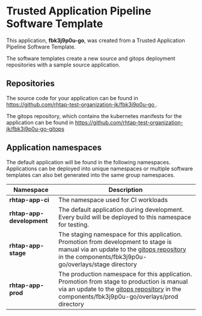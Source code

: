 # Trusted Application Pipeline Software Template

This application, **fbk3j9p0u-go**, was created from a Trusted Application Pipeline Software Template.

The software templates create a new source and gitops deployment repositories with a sample source application. 

## Repositories

The source code for your application can be found in [https://github.com/rhtap-test-organization-jk/fbk3j9p0u-go ](https://github.com/rhtap-test-organization-jk/fbk3j9p0u-go ).
 
The gitops repository, which contains the kubernetes manifests for the application can be found in 
[https://github.com/rhtap-test-organization-jk/fbk3j9p0u-go-gitops ](https://github.com/rhtap-test-organization-jk/fbk3j9p0u-go-gitops ) 

## Application namespaces 

The default application will be found in the following namespaces. Applications can be deployed into unique namespaces or multiple software templates can also bet generated into the same group namespaces.  

|  Namespace   |  Description   |  
| -------- | -------- |
| **rhtap-app-ci** | The namespace used for CI workloads |
| **rhtap-app-development** | The default application during development. Every build will be deployed to this namespace for testing. |
| **rhtap-app-stage** | The staging namespace for this application. Promotion from development to stage is manual via an update to the [gitops repository](https://github.com/rhtap-test-organization-jk/fbk3j9p0u-go-gitops ) in the components/fbk3j9p0u-go/overlays/stage directory |
| **rhtap-app-prod** | The production namespace for this application. Promotion from stage to production is manual via an update to the [gitops repository](https://github.com/rhtap-test-organization-jk/fbk3j9p0u-go-gitops ) in the components/fbk3j9p0u-go/overlays/prod directory |